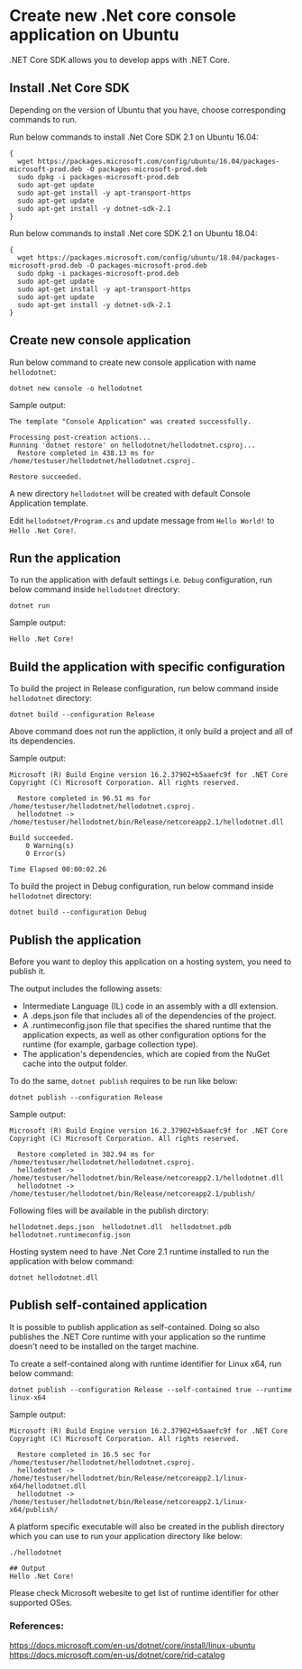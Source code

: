 # Create new .Net core console application on Ubuntu

.NET Core SDK allows you to develop apps with .NET Core.

## Install .Net Core SDK

Depending on the version of Ubuntu that you have, choose corresponding commands to run.

Run below commands to install .Net Core SDK 2.1 on Ubuntu 16.04:

```
{
  wget https://packages.microsoft.com/config/ubuntu/16.04/packages-microsoft-prod.deb -O packages-microsoft-prod.deb
  sudo dpkg -i packages-microsoft-prod.deb
  sudo apt-get update
  sudo apt-get install -y apt-transport-https
  sudo apt-get update
  sudo apt-get install -y dotnet-sdk-2.1
}
```

Run below commands to install .Net core SDK 2.1 on Ubuntu 18.04:

```
{
  wget https://packages.microsoft.com/config/ubuntu/18.04/packages-microsoft-prod.deb -O packages-microsoft-prod.deb
  sudo dpkg -i packages-microsoft-prod.deb
  sudo apt-get update
  sudo apt-get install -y apt-transport-https
  sudo apt-get update
  sudo apt-get install -y dotnet-sdk-2.1
}
```

## Create new console application 

Run below command to create new console application with name `hellodotnet`:

```
dotnet new console -o hellodotnet
```
Sample output:
```
The template "Console Application" was created successfully.

Processing post-creation actions...
Running 'dotnet restore' on hellodotnet/hellodotnet.csproj...
  Restore completed in 438.13 ms for /home/testuser/hellodotnet/hellodotnet.csproj.

Restore succeeded.

```

A new directory `hellodotnet` will be created with default Console Application template.

Edit `hellodotnet/Program.cs` and update message from `Hello World!` to `Hello .Net Core!`.

## Run the application

To run the application with default settings i.e. `Debug` configuration, run below command inside `hellodotnet` directory:

```
dotnet run
```

Sample output:
```
Hello .Net Core!
```

## Build the application with specific configuration

To build the project in Release configuration, run below command inside `hellodotnet` directory:
```
dotnet build --configuration Release
```

Above command does not run the appliction, it only build a project and all of its dependencies.

Sample output:

```
Microsoft (R) Build Engine version 16.2.37902+b5aaefc9f for .NET Core
Copyright (C) Microsoft Corporation. All rights reserved.

  Restore completed in 96.51 ms for /home/testuser/hellodotnet/hellodotnet.csproj.
  hellodotnet -> /home/testuser/hellodotnet/bin/Release/netcoreapp2.1/hellodotnet.dll

Build succeeded.
    0 Warning(s)
    0 Error(s)

Time Elapsed 00:00:02.26

```

To build the project in Debug configuration, run below command inside `hellodotnet` directory:
```
dotnet build --configuration Debug
```

## Publish the application

Before you want to deploy this application on a hosting system, you need to publish it. 

The output includes the following assets:

* Intermediate Language (IL) code in an assembly with a dll extension.
* A .deps.json file that includes all of the dependencies of the project.
* A .runtimeconfig.json file that specifies the shared runtime that the application expects, as well as other configuration options for the runtime (for example, garbage collection type).
* The application's dependencies, which are copied from the NuGet cache into the output folder.

To do the same, `dotnet publish` requires to be run like below:

```
dotnet publish --configuration Release 
```

Sample output:
```
Microsoft (R) Build Engine version 16.2.37902+b5aaefc9f for .NET Core
Copyright (C) Microsoft Corporation. All rights reserved.

  Restore completed in 382.94 ms for /home/testuser/hellodotnet/hellodotnet.csproj.
  hellodotnet -> /home/testuser/hellodotnet/bin/Release/netcoreapp2.1/hellodotnet.dll
  hellodotnet -> /home/testuser/hellodotnet/bin/Release/netcoreapp2.1/publish/

```

Following files will be available in the publish dirctory:

```
hellodotnet.deps.json  hellodotnet.dll  hellodotnet.pdb  hellodotnet.runtimeconfig.json
```

Hosting system need to have .Net Core 2.1 runtime installed to run the application with below command:

```
dotnet hellodotnet.dll
```

## Publish self-contained application

It is possible to publish application as self-contained. Doing so also publishes the .NET Core runtime with your application so the runtime doesn't need to be installed on the target machine.

To create a self-contained along with runtime identifier for Linux x64, run below command:

```
dotnet publish --configuration Release --self-contained true --runtime linux-x64
```

Sample output:

```
Microsoft (R) Build Engine version 16.2.37902+b5aaefc9f for .NET Core
Copyright (C) Microsoft Corporation. All rights reserved.

  Restore completed in 16.5 sec for /home/testuser/hellodotnet/hellodotnet.csproj.
  hellodotnet -> /home/testuser/hellodotnet/bin/Release/netcoreapp2.1/linux-x64/hellodotnet.dll
  hellodotnet -> /home/testuser/hellodotnet/bin/Release/netcoreapp2.1/linux-x64/publish/
```

A platform specific executable will also be created in the publish directory which you can use to run your application directory like below:

```
./hellodotnet

## Output
Hello .Net Core!
```

Please check Microsoft webesite to get list of runtime identifier for other supported OSes.

### References:

<https://docs.microsoft.com/en-us/dotnet/core/install/linux-ubuntu>
<https://docs.microsoft.com/en-us/dotnet/core/rid-catalog>
